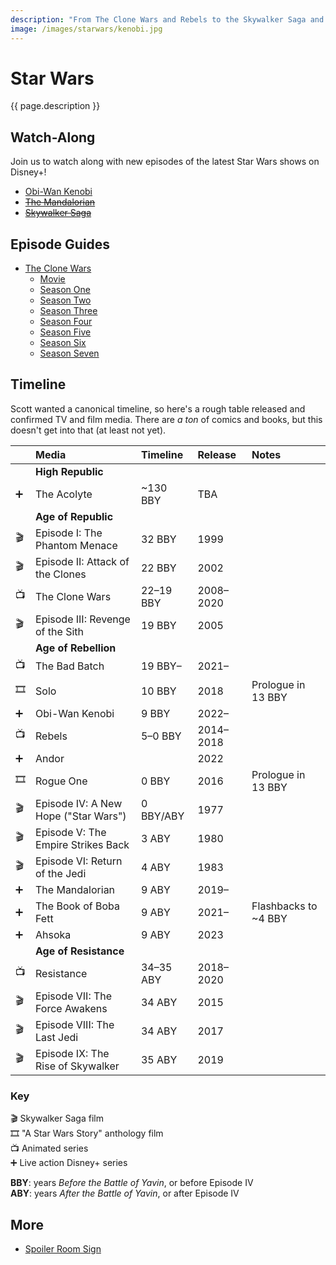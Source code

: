 ```yaml
---
description: "From The Clone Wars and Rebels to the Skywalker Saga and The Mandalorian—all things Star Wars."
image: /images/starwars/kenobi.jpg
---
```


# Star Wars

{{ page.description }}

## Watch-Along

Join us to watch along with new episodes of the latest Star Wars shows on Disney+!

- [Obi-Wan Kenobi](kenobi)
- ~~[The Mandalorian](mandalorian)~~
- ~~[Skywalker Saga](skywalker-saga)~~

## Episode Guides

- [The Clone Wars](clonewars)
  - [Movie](clonewars#the-clone-wars-movie-️)
  - [Season One](clonewars#season-one)
  - [Season Two](clonewars#season-two-rise-of-the-bounty-hunters)
  - [Season Three](clonewars#season-three-secrets-revealed)
  - [Season Four](clonewars#season-four-battle-lines)
  - [Season Five](clonewars#season-five)
  - [Season Six](clonewars#season-six-the-lost-missions)
  - [Season Seven](clonewars#season-seven-the-final-season)

## Timeline

Scott wanted a canonical timeline, so here's a rough table released and confirmed TV and film media. There are _a ton_ of comics and books, but this doesn't get into that (at least not yet). 

&nbsp; | Media                                | Timeline  | Release   | Notes
:----- | :----                                | :-------  | :-------  | :----
       | **High Republic**                    |           |           |
➕️     | The Acolyte                          | ~130 BBY  | TBA       |
       | **Age of Republic**                  |           |           |
🎬️     | Episode I: The Phantom Menace        | 32 BBY    | 1999      |
🎬️     | Episode II: Attack of the Clones     | 22 BBY    | 2002      |
📺️     | The Clone Wars                       | 22–19 BBY | 2008–2020 |
🎬️     | Episode III: Revenge of the Sith     | 19 BBY    | 2005      |
       | **Age of Rebellion**                 |           |           |
📺️     | The Bad Batch                        | 19 BBY–   | 2021–     |
🎞️     | Solo                                 | 10 BBY    | 2018      | Prologue in 13 BBY
➕️     | Obi-Wan Kenobi                       | 9 BBY     | 2022–     |
📺️     | Rebels                               | 5–0 BBY   | 2014–2018 |
➕️     | Andor                                |           | 2022      |
🎞️     | Rogue One                            | 0 BBY     | 2016      | Prologue in 13 BBY
🎬️     | Episode IV: A New Hope ("Star Wars") | 0 BBY/ABY | 1977      |
🎬️     | Episode V: The Empire Strikes Back   | 3 ABY     | 1980      |
🎬️     | Episode VI: Return of the Jedi       | 4 ABY     | 1983      |
➕️     | The Mandalorian                      | 9 ABY     | 2019–     |
➕️     | The Book of Boba Fett                | 9 ABY     | 2021–     | Flashbacks to ~4 BBY
➕️     | Ahsoka                               | 9 ABY     | 2023      |
       | **Age of Resistance**                |           |           |
📺️     | Resistance                           | 34–35 ABY | 2018–2020 |
🎬️     | Episode VII: The Force Awakens       | 34 ABY    | 2015      | 
🎬️     | Episode VIII: The Last Jedi          | 34 ABY    | 2017      |
🎬️     | Episode IX: The Rise of Skywalker    | 35 ABY    | 2019      |

### Key

🎬️ Skywalker Saga film \
🎞️ "A Star Wars Story" anthology film \
📺️ Animated series \
➕️ Live action Disney+ series

**BBY**: years _Before the Battle of Yavin_, or before Episode IV \
**ABY**: years _After the Battle of Yavin_, or after Episode IV

## More

- [Spoiler Room Sign](spoiler-room)
